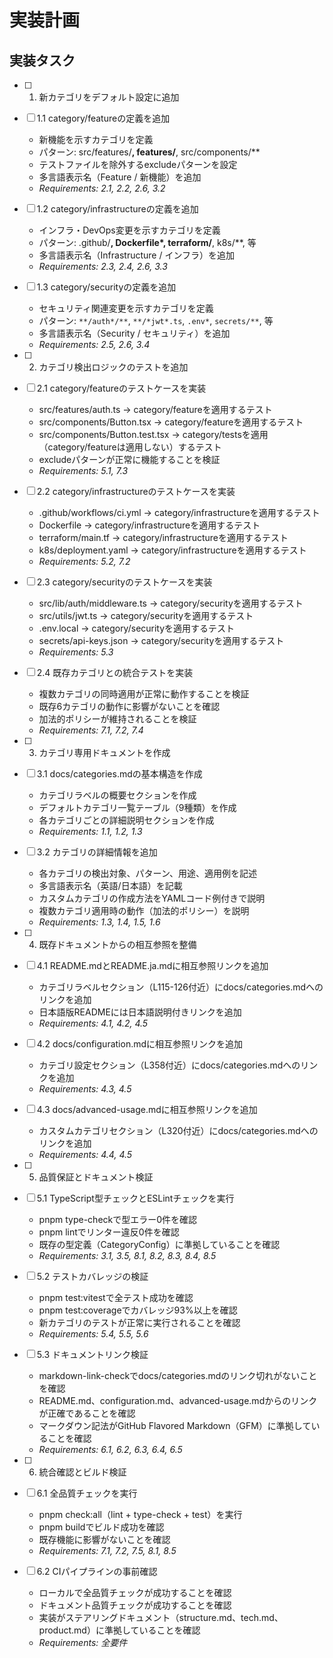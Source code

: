 # 実装計画

## 実装タスク

- [ ] 1. 新カテゴリをデフォルト設定に追加
- [ ] 1.1 category/featureの定義を追加
  - 新機能を示すカテゴリを定義
  - パターン: src/features/**, features/**, src/components/**
  - テストファイルを除外するexcludeパターンを設定
  - 多言語表示名（Feature / 新機能）を追加
  - _Requirements: 2.1, 2.2, 2.6, 3.2_

- [ ] 1.2 category/infrastructureの定義を追加
  - インフラ・DevOps変更を示すカテゴリを定義
  - パターン: .github/**, Dockerfile*, terraform/**, k8s/**, 等
  - 多言語表示名（Infrastructure / インフラ）を追加
  - _Requirements: 2.3, 2.4, 2.6, 3.3_

- [ ] 1.3 category/securityの定義を追加
  - セキュリティ関連変更を示すカテゴリを定義
  - パターン: `**/auth*/**`, `**/*jwt*.ts`, `.env*`, `secrets/**`, 等
  - 多言語表示名（Security / セキュリティ）を追加
  - _Requirements: 2.5, 2.6, 3.4_

- [ ] 2. カテゴリ検出ロジックのテストを追加
- [ ] 2.1 category/featureのテストケースを実装
  - src/features/auth.ts → category/featureを適用するテスト
  - src/components/Button.tsx → category/featureを適用するテスト
  - src/components/Button.test.tsx → category/testsを適用（category/featureは適用しない）するテスト
  - excludeパターンが正常に機能することを検証
  - _Requirements: 5.1, 7.3_

- [ ] 2.2 category/infrastructureのテストケースを実装
  - .github/workflows/ci.yml → category/infrastructureを適用するテスト
  - Dockerfile → category/infrastructureを適用するテスト
  - terraform/main.tf → category/infrastructureを適用するテスト
  - k8s/deployment.yaml → category/infrastructureを適用するテスト
  - _Requirements: 5.2, 7.2_

- [ ] 2.3 category/securityのテストケースを実装
  - src/lib/auth/middleware.ts → category/securityを適用するテスト
  - src/utils/jwt.ts → category/securityを適用するテスト
  - .env.local → category/securityを適用するテスト
  - secrets/api-keys.json → category/securityを適用するテスト
  - _Requirements: 5.3_

- [ ] 2.4 既存カテゴリとの統合テストを実装
  - 複数カテゴリの同時適用が正常に動作することを検証
  - 既存6カテゴリの動作に影響がないことを確認
  - 加法的ポリシーが維持されることを検証
  - _Requirements: 7.1, 7.2, 7.4_

- [ ] 3. カテゴリ専用ドキュメントを作成
- [ ] 3.1 docs/categories.mdの基本構造を作成
  - カテゴリラベルの概要セクションを作成
  - デフォルトカテゴリ一覧テーブル（9種類）を作成
  - 各カテゴリごとの詳細説明セクションを作成
  - _Requirements: 1.1, 1.2, 1.3_

- [ ] 3.2 カテゴリの詳細情報を追加
  - 各カテゴリの検出対象、パターン、用途、適用例を記述
  - 多言語表示名（英語/日本語）を記載
  - カスタムカテゴリの作成方法をYAMLコード例付きで説明
  - 複数カテゴリ適用時の動作（加法的ポリシー）を説明
  - _Requirements: 1.3, 1.4, 1.5, 1.6_

- [ ] 4. 既存ドキュメントからの相互参照を整備
- [ ] 4.1 README.mdとREADME.ja.mdに相互参照リンクを追加
  - カテゴリラベルセクション（L115-126付近）にdocs/categories.mdへのリンクを追加
  - 日本語版READMEには日本語説明付きリンクを追加
  - _Requirements: 4.1, 4.2, 4.5_

- [ ] 4.2 docs/configuration.mdに相互参照リンクを追加
  - カテゴリ設定セクション（L358付近）にdocs/categories.mdへのリンクを追加
  - _Requirements: 4.3, 4.5_

- [ ] 4.3 docs/advanced-usage.mdに相互参照リンクを追加
  - カスタムカテゴリセクション（L320付近）にdocs/categories.mdへのリンクを追加
  - _Requirements: 4.4, 4.5_

- [ ] 5. 品質保証とドキュメント検証
- [ ] 5.1 TypeScript型チェックとESLintチェックを実行
  - pnpm type-checkで型エラー0件を確認
  - pnpm lintでリンター違反0件を確認
  - 既存の型定義（CategoryConfig）に準拠していることを確認
  - _Requirements: 3.1, 3.5, 8.1, 8.2, 8.3, 8.4, 8.5_

- [ ] 5.2 テストカバレッジの検証
  - pnpm test:vitestで全テスト成功を確認
  - pnpm test:coverageでカバレッジ93%以上を確認
  - 新カテゴリのテストが正常に実行されることを確認
  - _Requirements: 5.4, 5.5, 5.6_

- [ ] 5.3 ドキュメントリンク検証
  - markdown-link-checkでdocs/categories.mdのリンク切れがないことを確認
  - README.md、configuration.md、advanced-usage.mdからのリンクが正確であることを確認
  - マークダウン記法がGitHub Flavored Markdown（GFM）に準拠していることを確認
  - _Requirements: 6.1, 6.2, 6.3, 6.4, 6.5_

- [ ] 6. 統合確認とビルド検証
- [ ] 6.1 全品質チェックを実行
  - pnpm check:all（lint + type-check + test）を実行
  - pnpm buildでビルド成功を確認
  - 既存機能に影響がないことを確認
  - _Requirements: 7.1, 7.2, 7.5, 8.1, 8.5_

- [ ] 6.2 CIパイプラインの事前確認
  - ローカルで全品質チェックが成功することを確認
  - ドキュメント品質チェックが成功することを確認
  - 実装がステアリングドキュメント（structure.md、tech.md、product.md）に準拠していることを確認
  - _Requirements: 全要件_
